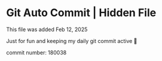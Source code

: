 # Git Auto Commit | Hidden File

This file was added Feb 12, 2025

Just for fun and keeping my daily git commit active 🤪

commit number: 180038
